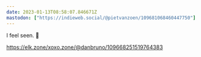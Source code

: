 ```yaml
---
date: 2023-01-13T08:58:07.846671Z
mastodon: ["https://indieweb.social/@pietvanzoen/109681068460447750"]
---
```

I feel seen. 🚎

https://elk.zone/xoxo.zone/@danbruno/109668251519764383
